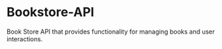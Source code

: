# Bookstore-API
Book Store API that provides functionality for managing books and user interactions.

